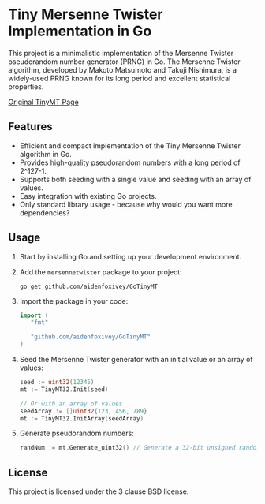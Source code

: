 # Tiny Mersenne Twister Implementation in Go

This project is a minimalistic implementation of the Mersenne Twister pseudorandom number generator (PRNG) in Go. The Mersenne Twister algorithm, developed by Makoto Matsumoto and Takuji Nishimura, is a widely-used PRNG known for its long period and excellent statistical properties.

[Original TinyMT Page](http://www.math.sci.hiroshima-u.ac.jp/m-mat/MT/TINYMT/)

## Features

- Efficient and compact implementation of the Tiny Mersenne Twister algorithm in Go.
- Provides high-quality pseudorandom numbers with a long period of 2^127-1.
- Supports both seeding with a single value and seeding with an array of values.
- Easy integration with existing Go projects.
- Only standard library usage - because why would you want more dependencies?

## Usage

1. Start by installing Go and setting up your development environment.

2. Add the `mersennetwister` package to your project:
   
   `go get github.com/aidenfoxivey/GoTinyMT`

4. Import the package in your code:

   ```go
   import (
      "fmt"

      "github.com/aidenfoxivey/GoTinyMT"
   )
   ```

5. Seed the Mersenne Twister generator with an initial value or an array of values:

   ```go
   seed := uint32(12345)
   mt := TinyMT32.Init(seed)

   // Or with an array of values
   seedArray := []uint32{123, 456, 789}
   mt := TinyMT32.InitArray(seedArray)
   ```

6. Generate pseudorandom numbers:

   ```go
   randNum := mt.Generate_uint32() // Generate a 32-bit unsigned random number
   ```

## License

This project is licensed under the 3 clause BSD license. 
